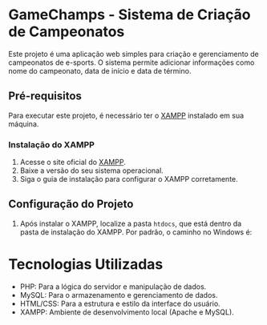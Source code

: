 # GameChamps - Sistema de Criação de Campeonatos

Este projeto é uma aplicação web simples para criação e gerenciamento de campeonatos de e-sports. O sistema permite adicionar informações como nome do campeonato, data de início e data de término. 

## Pré-requisitos

Para executar este projeto, é necessário ter o [XAMPP](https://www.apachefriends.org/pt_br/index.html) instalado em sua máquina.

### Instalação do XAMPP

1. Acesse o site oficial do [XAMPP](https://www.apachefriends.org/pt_br/index.html).
2. Baixe a versão do seu sistema operacional.
3. Siga o guia de instalação para configurar o XAMPP corretamente.

## Configuração do Projeto

1. Após instalar o XAMPP, localize a pasta `htdocs`, que está dentro da pasta de instalação do XAMPP. Por padrão, o caminho no Windows é:



# Tecnologias Utilizadas
- PHP: Para a lógica do servidor e manipulação de dados.
- MySQL: Para o armazenamento e gerenciamento de dados.
- HTML/CSS: Para a estrutura e estilo da interface do usuário.
- XAMPP: Ambiente de desenvolvimento local (Apache e MySQL).
